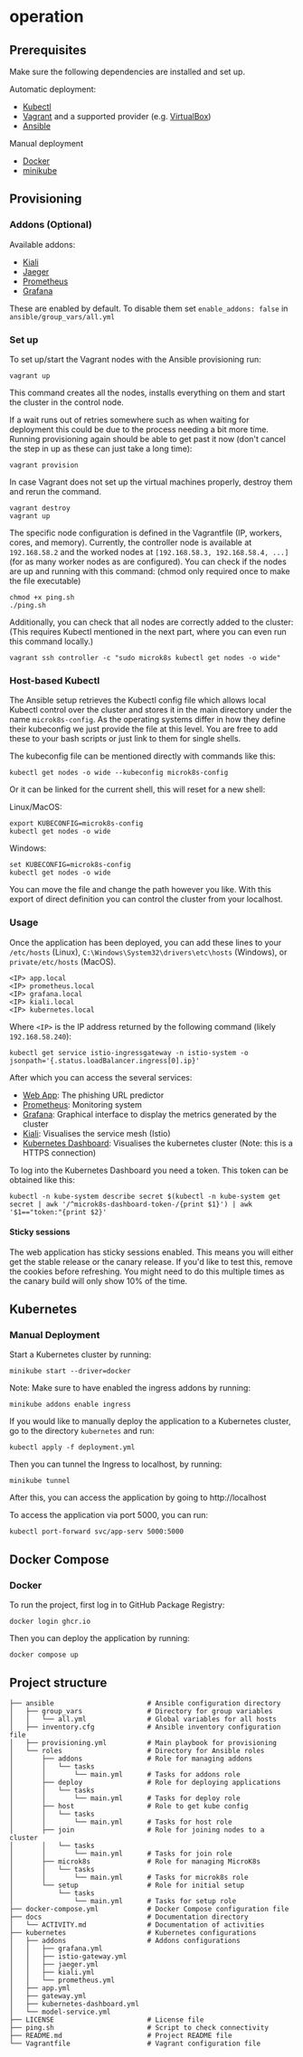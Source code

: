 # operation

## Prerequisites

Make sure the following dependencies are installed and set up.

Automatic deployment:

- [Kubectl](https://k8s-docs.netlify.app/en/docs/tasks/tools/install-kubectl/)
- [Vagrant](https://www.vagrantup.com/) and a supported provider (e.g. [VirtualBox](https://www.virtualbox.org/))
- [Ansible](https://www.ansible.com/)

Manual deployment

- [Docker](https://docs.docker.com/engine/install/)
- [minikube](https://minikube.sigs.k8s.io/docs/start/)

## Provisioning

### Addons (Optional)
Available addons:
- [Kiali](https://kiali.io/)
- [Jaeger](https://www.jaegertracing.io/)
- [Prometheus](https://prometheus.io/)
- [Grafana](https://grafana.com/)

These are enabled by default. To disable them set `enable_addons: false` in `ansible/group_vars/all.yml`

### Set up

To set up/start the Vagrant nodes with the Ansible provisioning run:
``` console
vagrant up
```
This command creates all the nodes, installs everything on them and start the cluster in the control node.

If a wait runs out of retries somewhere such as when waiting for deployment this could be due to the process needing a bit more time.
Running provisioning again should be able to get past it now (don't cancel the step in up as these can just take a long time):
``` console
vagrant provision
```

In case Vagrant does not set up the virtual machines properly, destroy them and rerun the command.
``` console
vagrant destroy
vagrant up
```

The specific node configuration is defined in the Vagrantfile (IP, workers, cores, and memory).
Currently, the controller node is available at `192.168.58.2` and the worked nodes at `[192.168.58.3, 192.168.58.4, ...]` (for as many worker nodes as are configured).
You can check if the nodes are up and running with this command:
(chmod only required once to make the file executable)
``` console
chmod +x ping.sh
./ping.sh
```
Additionally, you can check that all nodes are correctly added to the cluster:
(This requires Kubectl mentioned in the next part, where you can even run this command locally.)
``` console
vagrant ssh controller -c "sudo microk8s kubectl get nodes -o wide"
```

### Host-based Kubectl
The Ansible setup retrieves the Kubectl config file which allows local Kubectl control over the cluster and stores it in the main directory under the name `microk8s-config`.
As the operating systems differ in how they define their kubeconfig we just provide the file at this level.
You are free to add these to your bash scripts or just link to them for single shells.

The kubeconfig file can be mentioned directly with commands like this:
``` console
kubectl get nodes -o wide --kubeconfig microk8s-config
```
Or it can be linked for the current shell, this will reset for a new shell:

Linux/MacOS:
``` console
export KUBECONFIG=microk8s-config
kubectl get nodes -o wide
```
Windows:
``` console
set KUBECONFIG=microk8s-config
kubectl get nodes -o wide
```
You can move the file and change the path however you like.
With this export of direct definition you can control the cluster from your localhost. 

### Usage
Once the application has been deployed, you can add these lines to your `/etc/hosts` (Linux), `C:\Windows\System32\drivers\etc\hosts` (Windows), or `private/etc/hosts` (MacOS).
```
<IP> app.local
<IP> prometheus.local
<IP> grafana.local
<IP> kiali.local
<IP> kubernetes.local
```

Where `<IP>` is the IP address returned by the following command (likely `192.168.58.240`):
```
kubectl get service istio-ingressgateway -n istio-system -o jsonpath='{.status.loadBalancer.ingress[0].ip}'
```

After which you can access the several services:
- [Web App](app.local): The phishing URL predictor
- [Prometheus](prometheus.local): Monitoring system
- [Grafana](grafana.local): Graphical interface to display the metrics generated by the cluster
- [Kiali](kiali.local): Visualises the service mesh (Istio)
- [Kubernetes Dashboard](https://kubernetes.local): Visualises the kubernetes cluster (Note: this is a HTTPS connection)

To log into the Kubernetes Dashboard you need a token. This token can be obtained like this:

``` console
kubectl -n kube-system describe secret $(kubectl -n kube-system get secret | awk '/^microk8s-dashboard-token-/{print $1}') | awk '$1=="token:"{print $2}'
```

#### Sticky sessions
The web application has sticky sessions enabled. This means you will either get the stable release or the canary release. If you'd like to test this, remove the cookies before refreshing. You might need to do this multiple times as the canary build will only show 10% of the time.

## Kubernetes

### Manual Deployment
Start a Kubernetes cluster by running:

```
minikube start --driver=docker
```

Note: Make sure to have enabled the ingress addons by running:

```
minikube addons enable ingress
```

If you would like to manually deploy the application to a Kubernetes cluster, go to the directory ```kubernetes``` and run:

```
kubectl apply -f deployment.yml
```

Then you can tunnel the Ingress to localhost, by running:

```
minikube tunnel
```

After this, you can access the application by going to http://localhost

To access the application via port 5000, you can run:

```
kubectl port-forward svc/app-serv 5000:5000
```

## Docker Compose

### Docker
To run the project, first log in to GitHub Package Registry:

```
docker login ghcr.io
```

Then you can deploy the application by running:

```
docker compose up
```

## Project structure

``` console
├── ansible                       # Ansible configuration directory
│   ├── group_vars                # Directory for group variables
│   │   └── all.yml               # Global variables for all hosts
│   ├── inventory.cfg             # Ansible inventory configuration file
│   ├── provisioning.yml          # Main playbook for provisioning
│   └── roles                     # Directory for Ansible roles
│       ├── addons                # Role for managing addons
│       │   └── tasks
│       │       └── main.yml      # Tasks for addons role
│       ├── deploy                # Role for deploying applications
│       │   └── tasks
│       │       └── main.yml      # Tasks for deploy role
│       ├── host                  # Role to get kube config 
│       │   └── tasks
│       │       └── main.yml      # Tasks for host role
│       ├── join                  # Role for joining nodes to a cluster
│       │   └── tasks
│       │       └── main.yml      # Tasks for join role
│       ├── microk8s              # Role for managing MicroK8s
│       │   └── tasks
│       │       └── main.yml      # Tasks for microk8s role
│       └── setup                 # Role for initial setup
│           └── tasks
│               └── main.yml      # Tasks for setup role
├── docker-compose.yml            # Docker Compose configuration file
├── docs                          # Documentation directory
│   └── ACTIVITY.md               # Documentation of activities
├── kubernetes                    # Kubernetes configurations
│   ├── addons                    # Addons configurations
│   │   ├── grafana.yml
│   │   ├── istio-gateway.yml
│   │   ├── jaeger.yml
│   │   ├── kiali.yml
│   │   └── prometheus.yml
│   ├── app.yml
│   ├── gateway.yml
│   ├── kubernetes-dashboard.yml
│   └── model-service.yml
├── LICENSE                       # License file
├── ping.sh                       # Script to check connectivity
├── README.md                     # Project README file
└── Vagrantfile                   # Vagrant configuration file

```
